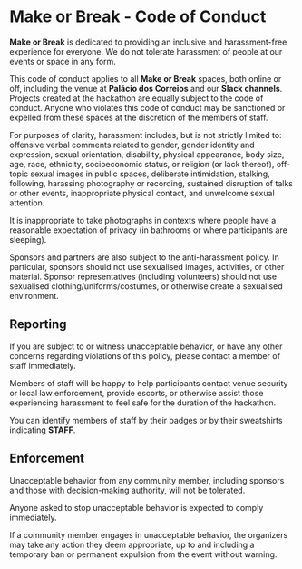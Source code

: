 # Make or Break - Code of Conduct

**Make or Break** is dedicated to providing an inclusive and harassment-free
experience for everyone. We do not tolerate harassment of people at our events
or space in any form.

This code of conduct applies to all **Make or Break** spaces, both online or
off, including the venue at **Palácio dos Correios** and our **Slack
channels**. Projects created at the hackathon are equally subject to the code
of conduct. Anyone who violates this code of conduct may be sanctioned or
expelled from these spaces at the discretion of the members of staff.

For purposes of clarity, harassment includes, but is not strictly limited to:
offensive verbal comments related to gender, gender identity and expression,
sexual orientation, disability, physical appearance, body size, age, race,
ethnicity, socioeconomic status, or religion (or lack thereof), off-topic
sexual images in public spaces, deliberate intimidation, stalking, following,
harassing photography or recording, sustained disruption of talks or other
events, inappropriate physical contact, and unwelcome sexual attention.

It is inappropriate to take photographs in contexts where people have a
reasonable expectation of privacy (in bathrooms or where participants are
sleeping).

Sponsors and partners are also subject to the anti-harassment policy. In
particular, sponsors should not use sexualised images, activities, or other
material. Sponsor representatives (including volunteers) should not use
sexualised clothing/uniforms/costumes, or otherwise create a sexualised
environment.

## Reporting

If you are subject to or witness unacceptable behavior, or have any other
concerns regarding violations of this policy, please contact a member of staff
immediately.

Members of staff will be happy to help participants contact venue security or
local law enforcement, provide escorts, or otherwise assist those experiencing
harassment to feel safe for the duration of the hackathon.

You can identify members of staff by their badges or by their sweatshirts
indicating **STAFF**.


## Enforcement

Unacceptable behavior from any community member, including sponsors and those
with decision-making authority, will not be tolerated.

Anyone asked to stop unacceptable behavior is expected to comply immediately.

If a community member engages in unacceptable behavior, the organizers may take
any action they deem appropriate, up to and including a temporary ban or
permanent expulsion from the event without warning.
